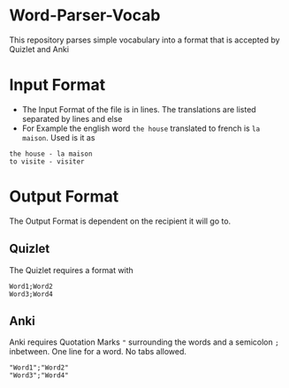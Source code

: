 # Word-Parser-Vocab
This repository parses simple vocabulary into a format that is accepted by Quizlet and Anki

# Input Format
- The Input Format of the file is in lines. The translations are listed separated by lines and else
- For Example the english word `the house` translated to french is `la maison`. Used is it as 
```
the house - la maison
to visite - visiter
```
# Output Format
The Output Format is dependent on the recipient it will go to.

## Quizlet
The Quizlet requires a format with
```
Word1;Word2
Word3;Word4
```
## Anki
Anki requires Quotation Marks `"` surrounding the words and a semicolon `;` inbetween. One line for a word. No tabs allowed.
```
"Word1";"Word2"
"Word3";"Word4"
```
